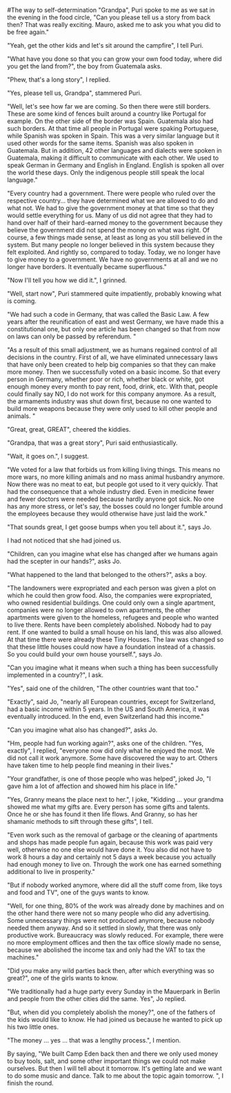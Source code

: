 #The way to self-determination
"Grandpa", Puri spoke to me as we sat in the evening in the food circle, "Can you please tell us a story from back then? That was really exciting. Mauro, asked me to ask you what you did to be free again."  
  
"Yeah, get the other kids and let's sit around the campfire", I tell Puri.  
  
"What have you done so that you can grow your own food today, where did you get the land from?", the boy from Guatemala asks.   
  
"Phew, that's a long story", I replied.  
  
"Yes, please tell us, Grandpa", stammered Puri.  
  
"Well, let's see how far we are coming. So then there were still borders. These are some kind of fences built around a country like Portugal for example. On the other side of the border was Spain. Guatemala also had such borders. At that time all people in Portugal were spaking Portuguese, while Spanish was spoken in Spain. This was a very similar language but it used other words for the same items. Spanish was also spoken in Guatemala. But in addition, 42 other languages and dialects were spoken in Guatemala, making it difficult to communicate with each other. We used to speak German in Germany and English in England. English is spoken all over the world these days. Only the indigenous people still speak the local language."   
  
"Every country had a government. There were people who ruled over the respective country... they have determined what we are allowed to do and what not. We had to give the government money at that time so that they would settle everything for us. Many of us did not agree that they had to hand over half of their hard-earned money to the government because they believe the government did not spend the money on what was right. Of course, a few things made sense, at least as long as you still believed in the system. But many people no longer believed in this system because they felt exploited. And rightly so, compared to today. Today, we no longer have to give money to a government. We have no governments at all and we no longer have borders. It eventually became superfluous."   
  
"Now I'll tell you how we did it.", I grinned. 
  
"Well, start now", Puri stammered quite impatiently, probably knowing what is coming. 
  
"We had such a code in Germany, that was called the Basic Law. A few years after the reunification of east and west Germany, we have made this a constitutional one, but only one article has been changed so that from now on laws can only be passed by referendum. "
  
"As a result of this small adjustment, we as humans regained control of all decisions in the country. First of all, we have eliminated unnecessary laws that have only been created to help big companies so that they can make more money. Then we successfully voted on a basic income. So that every person in Germany, whether poor or rich, whether black or white, got enough money every month to pay rent, food, drink, etc. With that, people could finally say NO, I do not work for this company anymore. As a result, the armaments industry was shut down first, because no one wanted to build more weapons because they were only used to kill other people and animals. " 
  
"Great, great, GREAT", cheered the kiddies.
  
"Grandpa, that was a great story", Puri said enthusiastically.  
  
"Wait, it goes on.", I suggest.  
  
"We voted for a law that forbids us from killing living things. This means no more wars, no more killing animals and no mass animal husbandry anymore. Now there was no meat to eat, but people got used to it very quickly. That had the consequence that a whole industry died. Even in medicine fewer and fewer doctors were needed because hardly anyone got sick. No one has any more stress, or let's say, the bosses could no longer fumble around the employees because they would otherwise have just laid the work."  
  
"That sounds great, I get goose bumps when you tell about it.", says Jo. 

I had not noticed that she had joined us.    
  
"Children, can you imagine what else has changed after we humans again had the scepter in our hands?", asks Jo.
  
"What happened to the land that belonged to the others?", asks a boy.  
  
"The landowners were expropriated and each person was given a plot on which he could then grow food. Also, the companies were expropriated, who owned residential buildings. One could only own a single apartment, companies were no longer allowed to own apartments, the other apartments were given to the homeless, refugees and people who wanted to live there. Rents have been completely abolished. Nobody had to pay rent. If one wanted to build a small house on his land, this was also allowed. At that time there were already these Tiny Houses. The law was changed so that these little houses could now have a foundation instead of a chassis. So you could build your own house yourself.", says Jo.
  
"Can you imagine what it means when such a thing has been successfully implemented in a country?", I ask. 
  
"Yes", said one of the children, "The other countries want that too." 
  
"Exactly", said Jo, "nearly all European countries, except for Switzerland, had a basic income within 5 years. In the US and South America, it was eventually introduced. In the end, even Switzerland had this income."    
  
"Can you imagine what also has changed?", asks Jo. 
  
"Hm, people had fun working again?", asks one of the children.
"Yes, exactly", I replied, "everyone now did only what he enjoyed the most. We did not call it work anymore. Some have discovered the way to art. Others have taken time to help people find meaning in their lives."  
  
"Your grandfather, is one of those people who was helped", joked Jo, "I gave him a lot of affection and showed him his place in life."  
  
"Yes, Granny means the place next to her.", I joke, "Kidding ... your grandma showed me what my gifts are. Every person has some gifts and talents. Once he or she has found it then life flows. And Granny, so has her shamanic methods to sift through these gifts", I tell.  
  
"Even work such as the removal of garbage or the cleaning of apartments and shops has made people fun again, because this work was paid very well, otherwise no one else would have done it. You also did not have to work 8 hours a day and certainly not 5 days a week because you actually had enough money to live on. Through the work one has earned something additional to live in prosperity."  
  
"But if nobody worked anymore, where did all the stuff come from, like toys and food and TV", one of the guys wants to know.  
  
"Well, for one thing, 80% of the work was already done by machines and on the other hand there were not so many people who did any advertising. Some unnecessary things were not produced anymore, because nobody needed them anyway. And so it settled in slowly, that there was only productive work. Bureaucracy was slowly reduced. For example, there were no more employment offices and then the tax office slowly made no sense, because we abolished the income tax and only had the VAT to tax the machines."   
  
"Did you make any wild parties back then, after which everything was so great?", one of the girls wants to know.
  
"We traditionally had a huge party every Sunday in the Mauerpark in Berlin and people from the other cities did the same. Yes", Jo replied.
  
"But, when did you completely abolish the money?", one of the fathers of the kids would like to know. He had joined us because he wanted to pick up his two little ones.
  
"The money ... yes ... that was a lengthy process.", I mention.
  
By saying, "We built Camp Eden back then and there we only used money to buy tools, salt, and some other important things we could not make ourselves. But then I will tell about it tomorrow. It's getting late and we want to do some music and dance. Talk to me about the topic again tomorrow. ", I finish the round.